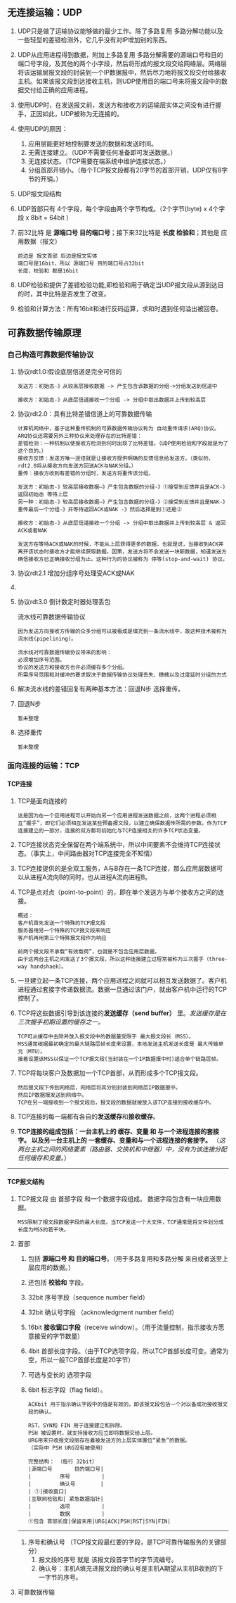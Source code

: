 ## 无连接运输：UDP

1. UDP只是做了运输协议能够做的最少工作。除了多路复用 多路分解功能以及一些轻型的差错检测外，它几乎没有对IP增加别的东西。
1. UDP从应用进程得到数据，附加上多路复用 多路分解需要的源端口号和目的端口号字段，及其他的两个小字段，然后将形成的报文段交给网络层。网络层将该运输层报文段的封装到一个IP数据报中，然后尽力地将报文段交付给接收主机。如果该报文段到达接收主机，则UDP使用目的端口号来将报文段中的数据交付给正确的应用进程。
1. 使用UDP时，在发送报文前，发送方和接收方的运输层实体之间没有进行握手，正因如此，UDP被称为无连接的。
1. 使用UDP的原因：
    1. 应用层能更好地控制要发送的数据和发送时间。
    1. 无需连接建立。（UDP不需要任何准备即可发送数据。）
    1. 无连接状态。（TCP需要在端系统中维护连接状态。）
    1. 分组首部开销小。（每个TCP报文段都有20字节的首部开销，UDP仅有8字节的开销。）

1. UDP报文段结构
1. UDP首部只有 4个字段，每个字段由两个字节构成。（2个字节(byte) x 4个字段 x 8bit = 64bit ）
1. 前32比特 是 **源端口号 目的端口号**；接下来32比特是 **长度 检验和**；其他是 应用数据（报文）

    ```
    前边是 报文首部 后边是报文实体
    端口号是16bit，所以 源端口号 目的端口号占32bit
    长度，校验和 都是16bit
    ```

1. UDP检验和提供了差错检验功能,即检验和用于确定当UDP报文段从源到达目的时，其中比特是否发生了改变。
1. 检验和计算方法：所有16bit和进行反码运算，求和时遇到任何溢出被回卷。

## 可靠数据传输原理

### 自己构造可靠数据传输协议

1. 协议rdt1.0:假设底层信道是完全可信的

    ```
    发送方：初始态-》从较高层接收数据 -> 产生包含该数据的分组->分组发送到信道中

    接收方：初始态-》从底层信道接收一个分组 -> 分组中取出数据并上传到较高层
    ```

1. 协议rdt2.0：具有比特差错信道上的可靠数据传输

    ```
    计算机网络中，基于这种重传机制的可靠数据传输协议称为 自动重传请求(ARQ)协议。
    ARQ协议还需要另外三种协议来处理存在的比特差错：
    差错检测：一种机制以使接收方检测到何时出现了比特差错。（UDP使用检验和字段就是为了这个目的。）
    接收方反馈：发送方唯一途径就是让接收方提供明确的反馈信息给发送方。（类似的，rdt2.0将从接收方向发送方回送ACK与NAK分组。）
    重传：接收方收到有差错的分组时，发送方将重传该分组。
    ```

    ```
    发送方：初始态-》较高层接收数据—》产生包含数据的分组-》①接受到反馈并且是ACK-》返回初始态 等待上层
    另一种：初始态-》较高层接收数据—》产生包含数据的分组-》②接受到反馈并且是NAK-》重传最后一个分组-》并等待返回ACK或NAK -》然后选择是到①还是②

    接收方：初始态-》从底层信道接收一个分组 -> 分组中取出数据并上传到较高层 & 返回ACK或者NAK

    发送方在等待ACK或NAK的时候，不能从上层获得更多的数据，也就是说，当接收到ACK并离开该状态时接收方才能继续获取数据。因策，发送方将不会发送一块新数据，知道发送方确信接收方已正确接收分组为止。这种行为的协议被称为 停等(stop-and-wait) 协议。
    ```

1. 协议rdt2.1 增加分组序号处理受ACK或NAK
1.
1. 协议rdt3.0 倒计数定时器处理丢包

    流水线可靠数据传输协议

    ```
    因为发送方向接收方传输的众多分组可以被看成是填充到一条流水线中，故这种技术被称为流水线(pipelining)。

    流水线对可靠数据传输协议带来的影响：
    必须增加序号范围。
    协议的发送方和接收方也许必须缓存多个分组。
    所需序号范围和对缓冲的要求取决于数据传输协议处理丢失、穗槐以及过度延时分组的方式
    ```

1. 解决流水线的差错回复有两种基本方法：回退N步  选择重传。
1. 回退N步

    ```
    暂未整理
    ```

1. 选择重传

    ```
    暂未整理
    ```

### 面向连接的运输：TCP

#### TCP连接

1. TCP是面向连接的

    ```
    这是因为在一个应用进程可以开始向另一个应用进程发送数据之前，这两个进程必须相互“握手”，即它们必须相互发送某些预备报文段，以建立确保数据传所需的参数。作为TCP连接建立的一部分，连接的双方都将初始化与TCP连接相关的许多TCP状态变量。
    ```

1. TCP连接状态完全保留在两个端系统中，所以中间要素不会维持TCP连接状态。（事实上，中间路由器对TCP连接完全不知情）

1. TCP连接提供的是全双工服务，A与B存在一条TCP连接，那么应用层数据可以从进程A流向B的同时，也从进程A流向进程B。

1. TCP是点对点（point-to-point）的，即在单个发送方与单个接收方之间的连接。

    ```
    概述：
    客户机首先发送一个特殊的TCP报文段
    服务器用另一个特殊的TCP报文段来响应
    客户机再用第三个特殊报文段作为响应

    前两个报文段不承载“有效载荷”，也就是不包含应用层数据。
    由于这两台主机之间发送了3个报文段，所以这种连接建立过程常被称为三次握手（three-way handshaek）。
    ```

1. 一旦建立起一条TCP连接，两个应用进程之间就可以相互发送数据了。客户机进程通过套接字传递数据流。数据一旦通过该门户，就由客户机中运行的TCP控制了。
1. TCP将这些数据引导到该连接的**发送缓存（send buffer）** 里。*发送缓存是在三次握手初期设置的缓存之一。*

    ```
    TCP可从缓存中去除并放入报文段中的数据量受限于 最大报文段长（MSS）。
    MSS通常根据最初确定的最大链路层帧长度来设置，本地发送主机发送长度是 最大传输单元（MTU）。
    接着设置该MSS以保证一个TCP报文段(当封装在一个IP数据报中时)适合单个链路层帧。
    ```

1. TCP将每块客户及数据加一个TCP首部，从而形成多个TCP报文段。

    ```
    然后报文段下传到网络层，网络层将其分别封装到网络层IP数据报中。
    然后IP数据报发送到网络中。
    TCP在另一端接收到一个报文段后，报文段的数据就被放入该TCP连接的接收缓存中。
    ```

1. TCP连接的每一端都有各自的**发送缓存**和**接收缓存**。

1. **TCP连接的组成包括：一台主机上的 缓存、变量 和 与一个进程连接的套接字。 以及另一台主机上的 一套缓存、变量和与一个进程连接的套接字。** （*这两台主机之间的网络要素（路由器、交换机和中继器）中，没有为该连接分配任何缓存和变量。*）

---

#### TCP报文结构

1. TCP报文段 由 首部字段 和一个数据字段组成。 数据字段包含有一块应用数据。

    ```
    MSS限制了报文段数据字段的最大长度。当TCP发送一个大文件，TCP通常是将文件划分成长度为MSS的若干块。
    ```

1. 首部

    1. 包括 **源端口号 和 目的端口号**。（用于多路复用和多路分解 来自或者送至上层应用的数据。）
    1. 还包括 **校验和** 字段。
    1. 32bit 序号字段（sequence number field）
    1. 32bit 确认号字段 （acknowledgment number field）
    1. 16bit **接收窗口字段**（receive window）。（用于流量控制，指示接收方愿意接受的字节数量）
    1. 4bit 首部长度字段。（由于TCP选项字段，所以TCP首部长度可变。通常为空，所以一般TCP首部长度是20字节）
    1. 可选与变长的 选项字段
    1. 6bit 标志字段（flag field）。

        ```
        ACKbit 用于指示确认字段中的值是有效的，即该报文段包括一个对以备成功接收报文段的确认。

        RST、SYN和 FIN 用于连接建立和拆除。
        PSH 被设置时，就支持接收方应立即将数据交给上层。
        URG用来只收报文段丽存在着被发送方的上层实体置位“紧急”的数据。
        （实际中 PSH URG没有被使用）
        ```

        ```
        完整结构： （每行 32bit）
        |源端口号       目的端口号|
        |         序号          |
        |         确认号        |
        | ①|接收窗口|
        |互联网检验和| 紧急数据指针|
        |         选项          |
        |         数据          |
        ①包含 首部长度|保留未用|URG|ACK|PSH|RST|SYN|FIN|
        ```

    ---

    1.  序号和确认号 （TCP报文段最红要的字段，是TCP可靠传输服务的关键部分）
        1. 报文段的序号 就是 该报文段首字节的字节流编号。
        1. 确认号：主机A填充进报文段的确认号是主机A期望从主机B收到的下一字节的序号。

1. 可靠数据传输
